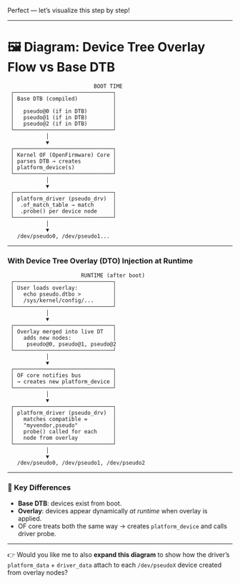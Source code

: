Perfect — let’s visualize this step by step!

---

# 🖼️ Diagram: Device Tree Overlay Flow vs Base DTB

```
                           BOOT TIME
 ┌───────────────────────────────┐
 │ Base DTB (compiled)           │
 │                               │
 │   pseudo@0 (if in DTB)        │
 │   pseudo@1 (if in DTB)        │
 │   pseudo@2 (if in DTB)        │
 └───────────────────────────────┘
            │
            ▼
 ┌───────────────────────────────┐
 │ Kernel OF (OpenFirmware) Core │
 │ parses DTB → creates          │
 │ platform_device(s)            │
 └───────────────────────────────┘
            │
            ▼
 ┌───────────────────────────────┐
 │ platform_driver (pseudo_drv)  │
 │  .of_match_table → match      │
 │  .probe() per device node     │
 └───────────────────────────────┘
            │
            ▼
   /dev/pseudo0, /dev/pseudo1...
```

---

### With **Device Tree Overlay (DTO)** Injection at Runtime

```
                       RUNTIME (after boot)
 ┌───────────────────────────────┐
 │ User loads overlay:           │
 │   echo pseudo.dtbo >          │
 │   /sys/kernel/config/...      │
 └───────────────────────────────┘
            │
            ▼
 ┌───────────────────────────────┐
 │ Overlay merged into live DT   │
 │   adds new nodes:             │
 │    pseudo@0, pseudo@1, pseudo@2
 └───────────────────────────────┘
            │
            ▼
 ┌───────────────────────────────┐
 │ OF core notifies bus          │
 │ → creates new platform_device │
 └───────────────────────────────┘
            │
            ▼
 ┌───────────────────────────────┐
 │ platform_driver (pseudo_drv)  │
 │   matches compatible =        │
 │   "myvendor,pseudo"           │
 │   probe() called for each     │
 │   node from overlay           │
 └───────────────────────────────┘
            │
            ▼
   /dev/pseudo0, /dev/pseudo1, /dev/pseudo2
```

---

### 🔑 Key Differences

* **Base DTB**: devices exist from boot.
* **Overlay**: devices appear dynamically *at runtime* when overlay is applied.
* OF core treats both the same way → creates `platform_device` and calls driver probe.

---

👉 Would you like me to also **expand this diagram** to show how the driver’s `platform_data` + `driver_data` attach to each `/dev/pseudoX` device created from overlay nodes?
